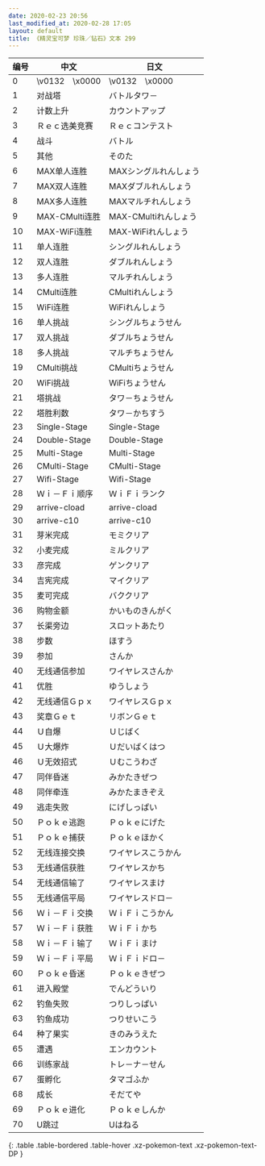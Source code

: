 ```yaml
---
date: 2020-02-23 20:56
last_modified_at: 2020-02-28 17:05
layout: default
title: 《精灵宝可梦 珍珠／钻石》文本 299
---
```

| 编号 | 中文 | 日文 |
| ---- | ---- | ---- |
| 0 | \v0132　\x0000 | \v0132　\x0000 |
| 1 | 对战塔 | バトルタワ－ |
| 2 | 计数上升 | カウントアップ |
| 3 | Ｒｅｃ选美竞赛 | Ｒｅｃコンテスト |
| 4 | 战斗 | バトル |
| 5 | 其他 | そのた |
| 6 | MAX单人连胜 | MAXシングルれんしょう |
| 7 | MAX双人连胜 | MAXダブルれんしょう |
| 8 | MAX多人连胜 | MAXマルチれんしょう |
| 9 | MAX-CMulti连胜 | MAX-CMultiれんしょう |
| 10 | MAX-WiFi连胜 | MAX-WiFiれんしょう |
| 11 | 单人连胜 | シングルれんしょう |
| 12 | 双人连胜 | ダブルれんしょう |
| 13 | 多人连胜 | マルチれんしょう |
| 14 | CMulti连胜 | CMultiれんしょう |
| 15 | WiFi连胜 | WiFiれんしょう |
| 16 | 单人挑战 | シングルちょうせん |
| 17 | 双人挑战 | ダブルちょうせん |
| 18 | 多人挑战 | マルチちょうせん |
| 19 | CMulti挑战 | CMultiちょうせん |
| 20 | WiFi挑战 | WiFiちょうせん |
| 21 | 塔挑战 | タワ－ちょうせん |
| 22 | 塔胜利数 | タワ－かちすう |
| 23 | Single-Stage | Single-Stage |
| 24 | Double-Stage | Double-Stage |
| 25 | Multi-Stage | Multi-Stage |
| 26 | CMulti-Stage | CMulti-Stage |
| 27 | Wifi-Stage | Wifi-Stage |
| 28 | Ｗｉ－Ｆｉ顺序 | ＷｉＦｉランク |
| 29 | arrive-cload | arrive-cload |
| 30 | arrive-c10 | arrive-c10 |
| 31 | 芽米完成 | モミクリア |
| 32 | 小麦完成 | ミルクリア |
| 33 | 彦完成 | ゲンクリア |
| 34 | 吉宪完成 | マイクリア |
| 35 | 麦可完成 | バククリア |
| 36 | 购物金额 | かいものきんがく |
| 37 | 长渠旁边 | スロットあたり |
| 38 | 步数 | ほすう |
| 39 | 参加 | さんか |
| 40 | 无线通信参加 | ワイヤレスさんか |
| 41 | 优胜 | ゆうしょう |
| 42 | 无线通信Ｇｐｘ | ワイヤレスＧｐｘ |
| 43 | 奖章Ｇｅｔ | リボンＧｅｔ |
| 44 | Ｕ自爆 | Ｕじばく |
| 45 | Ｕ大爆炸 | Ｕだいばくはつ |
| 46 | Ｕ无效招式 | Ｕむこうわざ |
| 47 | 同伴昏迷 | みかたきぜつ |
| 48 | 同伴牵连 | みかたまきぞえ |
| 49 | 逃走失败 | にげしっぱい |
| 50 | Ｐｏｋｅ逃跑 | Ｐｏｋｅにげた |
| 51 | Ｐｏｋｅ捕获 | Ｐｏｋｅほかく |
| 52 | 无线连接交换 | ワイヤレスこうかん |
| 53 | 无线通信获胜 | ワイヤレスかち |
| 54 | 无线通信输了 | ワイヤレスまけ |
| 55 | 无线通信平局 | ワイヤレスドロ－ |
| 56 | Ｗｉ－Ｆｉ交换 | ＷｉＦｉこうかん |
| 57 | Ｗｉ－Ｆｉ获胜 | ＷｉＦｉかち |
| 58 | Ｗｉ－Ｆｉ输了 | ＷｉＦｉまけ |
| 59 | Ｗｉ－Ｆｉ平局 | ＷｉＦｉドロ－ |
| 60 | Ｐｏｋｅ昏迷 | Ｐｏｋｅきぜつ |
| 61 | 进入殿堂 | でんどういり |
| 62 | 钓鱼失败 | つりしっぱい |
| 63 | 钓鱼成功 | つりせいこう |
| 64 | 种了果实 | きのみうえた |
| 65 | 遭遇 | エンカウント |
| 66 | 训练家战 | トレ－ナ－せん |
| 67 | 蛋孵化 | タマゴふか |
| 68 | 成长 | そだてや |
| 69 | Ｐｏｋｅ进化 | Ｐｏｋｅしんか |
| 70 | U跳过 | Uはねる |
{: .table .table-bordered .table-hover .xz-pokemon-text .xz-pokemon-text-DP }